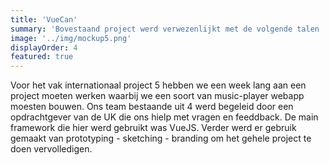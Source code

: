 ```yaml
---
title: 'VueCan'
summary: 'Bovestaand project werd verwezenlijkt met de volgende talen : VueJS, Html, Css en Javascript  - Lees meer om weer te weten over het project'
image: '../img/mockup5.png'
displayOrder: 4
featured: true
---
```


Voor het vak internationaal project 5 hebben we een week lang aan een project moeten werken waarbij we een soort van music-player webapp moesten bouwen.
Ons team bestaande uit 4 werd begeleid door een opdrachtgever van de UK die ons hielp met vragen en feeddback. De main framework die hier werd gebruikt
was VueJS. Verder werd er gebruik gemaakt van prototyping - sketching - branding om het gehele project te doen vervolledigen.
